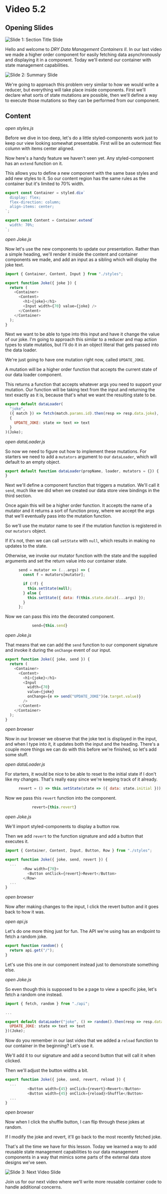 # Video 5.2

## Opening Slides

![Slide 1: Section Title Slide](./slide-1-title.png)

Hello and welcome to _DRY Data Management Containers II_. In our last video we made a higher order component for easily fetching data asynchronously and displaying it in a component. Today we'll extend our container with state management capabilities.

![Slide 2: Summary Slide](./slide-2-summary.png)

We're going to approach this problem very similar to how we would write a reducer, but everything will take place inside components. First we'll declare what sorts of state mutations are possible, then we'll define a way to execute those mutations so they can be performed from our component.

## Content

_open styles.js_

Before we dive in too deep, let's do a little styled-components work just to keep our view looking somewhat presentable. First will be an outermost flex column with items center aligned.

Now here's a handy feature we haven't seen yet. Any styled-component has an `extend` function on it.

This allows you to define a new component with the same base styles and add new styles to it. So our content region has the same rules as the container but it's limited to 70% width.

```javascript
export const Container = styled.div`
  display: flex;
  flex-direction: column;
  align-items: center;
`;

export const Content = Container.extend`
  width: 70%;
`;
```

_open Joke.js_

Now let's use the new components to update our presentation. Rather than a simple heading, we'll render it inside the content and container components we made, and add an input as a sibling which will display the joke text.

```javascript
import { Container, Content, Input } from "./styles";

export function Joke({ joke }) {
  return (
    <Container>
      <Content>
        <h1>{joke}</h1>
        <Input width={70} value={joke} />
      </Content>
    </Container>
  );
}
```

Next we want to be able to type into this input and have it change the value of our joke. I'm going to approach this similar to a reducer and map action types to state mutatios, but I'll do it in an object literal that gets passed into the data loader.

We're just going to have one mutation right now, called `UPDATE_JOKE`.

A mutation will be a higher order function that accepts the current state of our data loader component.

This returns a function that accepts whatever args you need to support your mutation. Our function will be taking text from the input and returning the text exactly as it is, because that's what we want the resulting state to be.

```javascript
export default dataLoader(
  "joke",
  ({ match }) => fetch(match.params.id).then(resp => resp.data.joke),
  {
    UPDATE_JOKE: state => text => text
  }
)(Joke);
```

_open dataLoader.js_

So now we need to figure out how to implement these mutations. For starters we need to add a `mutators` argument to our `dataLoader`, which will default to an empty object.

```javascript
export default function dataLoader(propName, loader, mutators = {}) {
}
```

Next we'll define a component function that triggers a mutation. We'll call it `send`, much like we did when we created our data store view bindings in the third section.

Once again this will be a higher order function. It accepts the name of a mutator and it returns a sort of function proxy, where we accept the args that we'll eventually pass into the mutation function.

So we'll use the mutator name to see if the mutation function is registered in our `mutators` object.

If it's not, then we can call `setState` with `null`, which results in making no updates to the state.

Otherwise, we invoke our mutator function with the state and the supplied arguments and set the return value into our container state.

```javascript
      send = mutator => (...args) => {
        const f = mutators[mutator];

        if (!f) {
          this.setState(null);
        } else {
          this.setState({ data: f(this.state.data)(...args) });
        }
      };
```

Now we can pass this into the decorated component.

```javascript
            send={this.send}
```

_open Joke.js_

That means that we can add the `send` function to our component signature and invoke it during the `onChange` event of our input.

```javascript
export function Joke({ joke, send }) {
  return (
    <Container>
      <Content>
        <h1>{joke}</h1>
        <Input
          width={70}
          value={joke}
          onChange={e => send("UPDATE_JOKE")(e.target.value)}
        />
      </Content>
    </Container>
  );
}
```

_open browser_

Now in our browser we observe that the joke text is displayed in the input, and when I type into it, it updates both the input and the heading. There's a couple more things we can do with this before we're finished, so let's add some stuff.

_open dataLoader.js_

For starters, it would be nice to be able to reset to the initial state if I don't like my changes. That's really easy since we're keeping track of it already.

```javascript
      revert = () => this.setState(state => ({ data: state.initial }));
```

Now we pass this `revert` function into the component.

```javascript
            revert={this.revert}
```

_open Joke.js_

We'll import styled-components to display a button row.

Then we add `revert` to the function signature and add a button that executes it.

```javascript
import { Container, Content, Input, Button, Row } from "./styles";

export function Joke({ joke, send, revert }) {
  ...
        <Row width={70}>
          <Button onClick={revert}>Revert</Button>
        </Row>
  ...
}
```

_open browser_

Now after making changes to the input, I click the revert button and it goes back to how it was.

_open api.js_

Let's do one more thing just for fun. The API we're using has an endpoint to fetch a random joke.

```javascript
export function random() {
  return api.get("/");
}
```

Let's use this one in our component instead just to demonstrate something else.

_open Joke.js_

So even though this is supposed to be a page to view a specific joke, let's fetch a random one instead.

```javascript
import { fetch, random } from "./api";

...

export default dataLoader("joke", () => random().then(resp => resp.data.joke), {
  UPDATE_JOKE: state => text => text
})(Joke);
```

Now do you remember in our last video that we added a `reload` function to our container in the beginning? Let's use it.

We'll add it to our signature and add a second button that will call it when clicked.

Then we'll adjust the button widths a bit.

```javascript
export function Joke({ joke, send, revert, reload }) {
  ...
          <Button width={45} onClick={revert}>Revert</Button>
          <Button width={45} onClick={reload}>Shuffle</Button>
  ...
}
```

_open browser_

Now when I click the shuffle button, I can flip through these jokes at random.

If I modify the joke and revert, it'll go back to the most recently fetched joke.

That's all the time we have for this lesson. Today we learned a way to add reusable state management capabilities to our data management components in a way that mimics some parts of the external data store designs we've seen.

![Slide 3: Next Video Slide](./slide-3-next-video.png)

Join us for our next video where we'll write more reusable container code to handle additional concerns.
